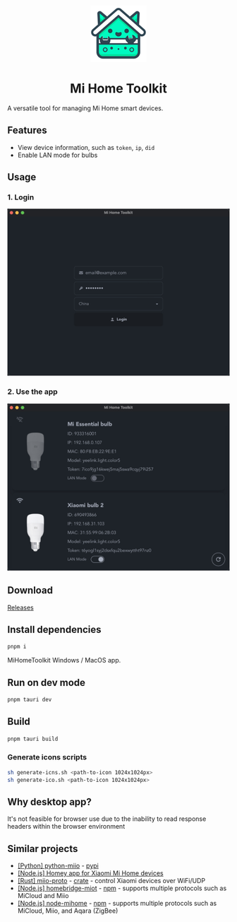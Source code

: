 <div align="center">

  <img src="./src-tauri/icons/128x128.png">
  <h1> Mi Home Toolkit</h1>

</div>

A versatile tool for managing Mi Home smart devices.

## Features

- View device information, such as `token`, `ip`, `did`
- Enable LAN mode for bulbs

## Usage

### 1. Login

![Login Screen](.github/images/login-screen.png)

### 2. Use the app

![Devices screen](.github/images/devices-screen.png)

## Download

[Releases](../../releases)

## Install dependencies

```sh
pnpm i
```

MiHomeToolkit Windows / MacOS app.

## Run on dev mode

```sh
pnpm tauri dev
```

## Build

```sh
pnpm tauri build
```

### Generate icons scripts

```sh
sh generate-icns.sh <path-to-icon 1024x1024px>
sh generate-ico.sh <path-to-icon 1024x1024px>
```

## Why desktop app?

It's not feasible for browser use due to the inability to read response headers within the browser environment

## Similar projects

- [[Python] python-miio](https://github.com/rytilahti/python-miio) - [pypi](https://pypi.org/project/python-miio/)
- [[Node.js] Homey app for Xiaomi Mi Home devices](https://github.com/jghaanstra/com.xiaomi-miio/)
- [[Rust] miio-proto](https://github.com/johnlepikhin/miio-proto) - [crate](https://crates.io/crates/miio-proto) - control Xiaomi devices over WiFi/UDP
- [[Node.js] homebridge-miot](https://github.com/merdok/homebridge-miot) - [npm](https://www.npmjs.com/package/homebridge-miot) - supports multiple protocols such as MiCloud and Miio
- [[Node.js] node-mihome](https://github.com/maxinminax/node-mihome) - [npm](https://www.npmjs.com/package/node-mihome) - supports multiple protocols such as MiCloud, Miio, and Aqara (ZigBee)
